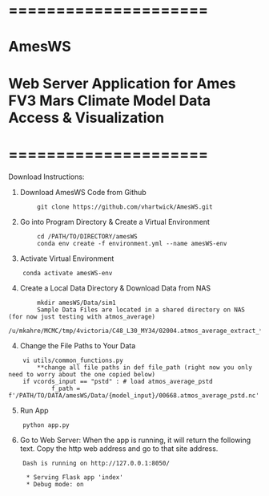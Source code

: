 # =====================
# AmesWS
# Web Server Application for Ames FV3 Mars Climate Model Data Access & Visualization
# =====================
Download Instructions:
1. Download AmesWS Code from Github
```
        git clone https://github.com/vhartwick/AmesWS.git
```
2. Go into Program Directory & Create a Virtual Environment
``` 
        cd /PATH/TO/DIRECTORY/amesWS
        conda env create -f environment.yml --name amesWS-env
```

3. Activate Virtual Environment
```     
	conda activate amesWS-env
```
4. Create a Local Data Directory & Download Data from NAS 
```
        mkdir amesWS/Data/sim1
        Sample Data Files are located in a shared directory on NAS (for now just testing with atmos_average)
        /u/mkahre/MCMC/tmp/4victoria/C48_L30_MY34/02004.atmos_average_extract_*.nc
```
4. Change the File Paths to Your Data
```
	vi utils/common_functions.py 
        **change all file paths in def file_path (right now you only need to worry about the one copied below)
	if vcords_input == "pstd" : # load atmos_average_pstd
       		f_path = f'/PATH/TO/DATA/amesWS/Data/{model_input}/00668.atmos_average_pstd.nc'
```
5. Run App
```  	
	python app.py
```

6. Go to Web Server: When the app is running, it will return the following text. Copy the http web address and 
   go to that site address.

```	
	Dash is running on http://127.0.0.1:8050/

	 * Serving Flask app 'index'
	 * Debug mode: on
```
